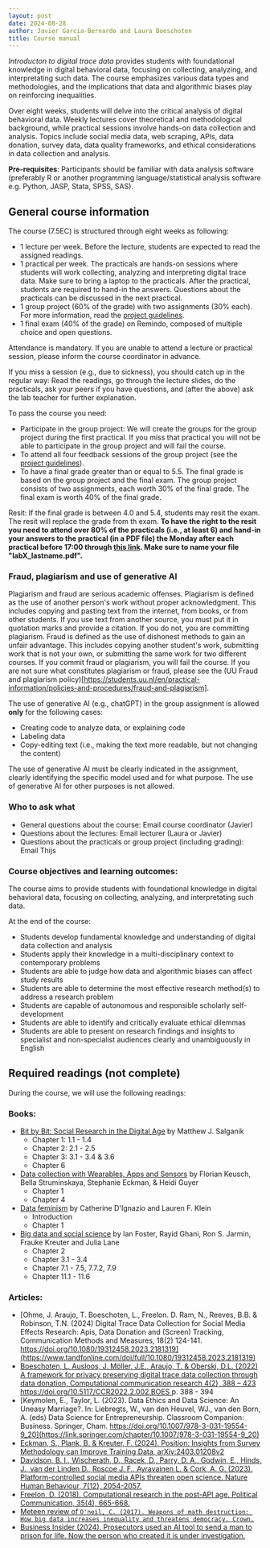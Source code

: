 ```yaml
---
layout: post
date: 2024-08-28
author: Javier Garcia-Bernardo and Laura Boeschoten
title: Course manual 
---
```


_Introducton to digital trace data_ provides students with foundational knowledge in digital behavioral data, focusing on collecting, analyzing, and interpretating such data. The course emphasizes various data types and methodologies, and the implications that data and algorithmic biases play on reinforcing inequalities.

Over eight weeks, students will delve into the critical analysis of digital behavioral data. Weekly lectures cover theoretical and methodological background, while practical sessions involve hands-on data collection and analysis. Topics include social media data, web scraping, APIs, data donation, survey data, data quality frameworks, and ethical considerations in data collection and analysis. 

**Pre-requisites**: Participants should be familiar with data analysis software (preferably R or another programming language/statistical analysis software e.g. Python, JASP, Stata, SPSS, SAS).


## General course information
The course (7.5EC) is structured through eight weeks as following:
* 1 lecture per week. Before the lecture, students are expected to read the assigned readings.
* 1 practical per week. The practicals are hands-on sessions where students will work collecting, analyzing and interpreting digital trace data. Make sure to bring a laptop to the practicals. After the practical, students are required to hand-in the answers. Questions about the practicals can be discussed in the next practical.
* 1 group project (60% of the grade) with two assignments (30% each). For more information, read the [project guidelines](project.html). 
* 1 final exam (40% of the grade) on Remindo, composed of multiple choice and open questions.

Attendance is mandatory. If you are unable to attend a lecture or practical session, please inform the course coordinator in advance.

If you miss a session (e.g., due to sickness), you should catch up in the regular way: Read the readings, go through the lecture slides, do the practicals, ask your peers if you have questions, and (after the above) ask the lab teacher for further explanation.

To pass the course you need:
- Participate in the group project: We will create the groups for the group project during the first practical. If you miss that practical you will not be able to participate in the group project and will fail the course. 
- To attend all four feedback sessions of the group project (see the [project guidelines](project.html)).
- To have a final grade greater than or equal to 5.5. The final grade is based on the group project and the final exam. The group project consists of two assignments, each worth 30% of the final grade. The final exam is worth 40% of the final grade.

Resit: If the final grade is between 4.0 and 5.4, students may resit the exam. The resit will replace the grade from th exam. **To have the right to the resit you need to attend over 80% of the practicals (i.e., at least 6) and hand-in your answers to the practical (in a PDF file) the Monday after each practical before 17:00 through [this link](https://surfdrive.surf.nl/files/index.php/s/rUTjwWP2uPiRrBy). Make sure to name your file "labX_lastname.pdf".**

### Fraud, plagiarism and use of generative AI
Plagiarism and fraud are serious academic offenses. Plagiarism is defined as the use of another person's work without proper acknowledgment. This includes copying and pasting text from the internet, from books, or from other students. If you use text from another source, you must put it in quotation marks and provide a citation. If you do not, you are committing plagiarism. Fraud is defined as the use of dishonest methods to gain an unfair advantage. This includes copying another student's work, submitting work that is not your own, or submitting the same work for two different courses. If you commit fraud or plagiarism, you will fail the course. If you are not sure what constitutes plagiarism or fraud, please see the (UU Fraud and plagiarism policy)[https://students.uu.nl/en/practical-information/policies-and-procedures/fraud-and-plagiarism].


The use of generative AI (e.g., chatGPT) in the group assignment is allowed __only__ for the following cases:
- Creating code to analyze data, or explaining code
- Labeling data
- Copy-editing text (i.e., making the text more readable, but not changing the content)

The use of generative AI must be clearly indicated in the assignment, clearly identifying the specific model used and for what purpose. The use of generative AI for other purposes is not allowed.


### Who to ask what
* General questions about the course: Email course coordinator (Javier)
* Questions about the lectures: Email lecturer (Laura or Javier)
* Questions about the practicals or group project (including grading): Email Thijs


### Course objectives and learning outcomes:
The course aims to provide students with foundational knowledge in digital behavioral data, focusing on collecting, analyzing, and interpretating such data.

At the end of the course:
* Students develop fundamental knowledge and understanding of digital data collection and analysis 
* Students apply their knowledge in a multi-disciplinary context to contemporary problems 
* Students are able to judge how data and algorithmic biases can affect study results
* Students are able to determine the most effective research method(s) to address a research problem 
* Students are capable of autonomous and responsible scholarly self-development 
* Students are able to identify and critically evaluate ethical dilemmas 
* Students are able to present on research findings and insights to specialist and non-specialist audiences clearly and unambiguously in English
 

## Required readings (not complete)
During the course, we will use the following readings:
### Books: 
* [Bit by Bit: Social Research in the Digital Age](https://www.bitbybitbook.com/en/1st-ed/preface/) by Matthew J. Salganik
  * Chapter 1: 1.1 - 1.4
  * Chapter 2: 2.1 - 2.5
  * Chapter 3: 3.1 - 3.4 & 3.6 
  * Chapter 6 
* [Data collection with Wearables, Apps and Sensors](https://bookdown.org/wasbook_feedback/was/) by Florian Keusch, Bella Struminskaya, Stephanie Eckman, & Heidi Guyer
  * Chapter 1
  * Chapter 4
* [Data feminism](https://data-feminism.mitpress.mit.edu/) by Catherine D'Ignazio and Lauren F. Klein
  * Introduction
  * Chapter 1 
* [Big data and social science](https://textbook.coleridgeinitiative.org/) by Ian Foster, Rayid Ghani, Ron S. Jarmin, Frauke Kreuter and Julia Lane
  * Chapter 2
  * Chapter 3.1 - 3.4
  * Chapter 7.1 - 7.5, 7.7.2, 7.9
  * Chapter 11.1 - 11.6

### Articles: 
* [Ohme, J. Araujo, T. Boeschoten, L., Freelon. D. Ram, N., Reeves, B.B. & Robinson, T.N. (2024) Digital Trace Data Collection for Social Media Effects Research: Apis, Data Donation and (Screen) Tracking, Communication Methods and Measures, 18(2) 124-141. https://doi.org/10.1080/19312458.2023.2181319](https://www.tandfonline.com/doi/full/10.1080/19312458.2023.2181319)
* [Boeschoten, L. Ausloos, J. Möller, J.E., Araujo, T. & Oberski, D.L. (2022) A framework for privacy preserving digital trace data collection through data donation, Computational communication research 4(2), 388 – 423 https://doi.org/10.5117/CCR2022.2.002.BOES ](https://www.aup-online.com/content/journals/10.5117/CCR2022.2.002.BOES) p. 388 - 394
* [Keymolen, E., Taylor, L. (2023). Data Ethics and Data Science: An Uneasy Marriage?. In: Liebregts, W., van den Heuvel, WJ., van den Born, A. (eds) Data Science for Entrepreneurship. Classroom Companion: Business. Springer, Cham. https://doi.org/10.1007/978-3-031-19554-9_20](https://link.springer.com/chapter/10.1007/978-3-031-19554-9_20)
* [Eckman, S., Plank, B. & Kreuter, F. (2024). Position: Insights from Survey Methodology can Improve Training Data, arXiv:2403.01208v2](https://arxiv.org/pdf/2403.01208) 
* [Davidson, B. I., Wischerath, D., Racek, D., Parry, D. A., Godwin, E., Hinds, J., van der Linden D., Roscoe J. F., Ayravainen L. & Cork, A. G. (2023). Platform-controlled social media APIs threaten open science. Nature Human Behaviour, 7(12), 2054-2057.](https://www.nature.com/articles/s41562-023-01750-2)
* [Freelon, D. (2018). Computational research in the post-API age. Political Communication, 35(4), 665-668.](https://www.tandfonline.com/doi/full/10.1080/10584609.2018.1477506)
* [Meteen review of `O'neil, C. (2017). Weapons of math destruction: How big data increases inequality and threatens democracy. Crown.`](https://www.google.com/url?sa=t&source=web&rct=j&opi=89978449&url=https://lawcat.berkeley.edu/record/1128456/files/fulltext.pdf&ved=2ahUKEwjHuJernYmIAxVZ2wIHHfXgANsQFnoECBQQAQ&usg=AOvVaw2p-VOqfssuIUO0zwZ0Zw1f)
* [Business Insider (2024). Prosecutors used an AI tool to send a man to prison for life. Now the person who created it is under investigation.](https://www.removepaywall.com/search?url=https://www.businessinsider.com/ai-crime-tool-cybercheck-founder-adam-mosher-investigation-2024-8)